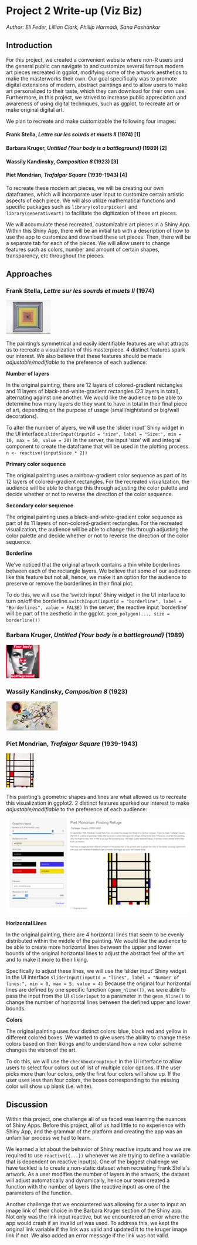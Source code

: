 # Project 2 Write-up (Viz Biz)

*Author: Eli Feder, Lillian Clark, Phillip Harmadi, Sana Pashankar*

## Introduction

For this project, we created a convenient website where non-R users and the general public can navigate to and customize several famous modern art pieces recreated in ggplot, modifying some of the artwork aesthetics to make the masterworks their own. Our goal specifically was to promote digital extensions of modern, abstract paintings and to allow users to make art personalized to their taste, which they can download for their own use. Furthermore, in this project, we strived to increase public appreciation and awareness of using digital techniques, such as ggplot, to recreate art or make original digital art. 

We plan to recreate and make customizable the following four images:

#### Frank Stella, *Lettre sur les sourds et muets II* (1974) [1]

#### Barbara Kruger, *Untitled (Your body is a battleground)* (1989) [2]

#### Wassily Kandinsky, *Composition 8* (1923) [3]

#### Piet Mondrian, *Trafalgar Square* (1939-1943) [4]

To recreate these modern art pieces, we will be creating our own dataframes, which will incorporate user input to customize certain artistic aspects of each piece. We will also utilize mathematical functions and specific packages such as `library(colourpicker)` and `library(generativeart)` to facilitate the digitization of these art pieces. 

We will accumulate these recreated, customizable art pieces in a Shiny App. Within this Shiny App,
there will be an initial tab with a description of how to use the app to customize and download 
these art pieces. Then, there will be a separate tab for each of the pieces. We will allow users 
to change features such as colors, number and amount of certain shapes, transparency, etc
throughout the pieces. 


## Approaches 

### Frank Stella, *Lettre sur les sourds et muets II* (1974)

<img src="images/stella.jpg" style="width:24%"/>

The painting’s symmetrical and easily identifiable features are what
attracts us to recreate a visualization of this masterpiece. 4 distinct
features spark our interest. We also believe that these features should
be made *adjustable/modifiable* to the preference of each audience:

**Number of layers**

In the original painting, there are 12 layers
of colored-gradient rectangles and 11 layers of
black-and-white-gradient rectangles (23 layers in total),
alternating against one another. We would like the audience to be
able to determine how many layers do they want to have in total in
their final piece of art, depending on the purpose of usage 
(small/nightstand or big/wall decorations).

To alter the number of alyers, we will use the ‘slider input’ Shiny widget in the
UI interface.`sliderInput(inputId = "size", label = "Size:", min = 10, max = 50, value = 20)`
In the server, the input ‘size’ will and integral component to
create the dataframe that will be used in the plotting process.
`n <- reactive({input$size * 2})`

**Primary color sequence**

The original painting uses a rainbow-gradient color sequence as part of its 
12 layers of colored-gradient rectangles. For the recreated visualization, the
audience will be able to change this through adjusting the color
palette and decide whether or not to reverse the direction of the color sequence.

**Secondary color sequence**

The original painting uses a black-and-white-gradient color sequence as part 
of its 11 layers of non-colored-gradient rectangles. For the recreated visualization,
the audience will be able to change this through adjusting the color palette and
decide whether or not to reverse the direction of the color sequence.

**Borderline**

We’ve noticed that the original artwork contains a thin white borderlines 
between each of the rectangle layers. We believe that some of our audience 
like this feature but not all, hence, we make it an option for the audience to 
preserve or remove the borderlines in their final plot.

To do this, we will use the ‘switch input’ Shiny widget in the UI interface to 
turn on/off the borderline.`switchInput(inputId = "borderline", label = "Borderlines", value = FALSE)`
In the server, the reactive input ‘borderline’ will be part of the aesthetic 
in the ggplot. `geom_polygon(..., size = borderline())`

### Barbara Kruger, *Untitled (Your body is a battleground)* (1989)

<img src="images/kruger.jpeg" style="width:18%"/>

### Wassily Kandinsky, *Composition 8* (1923)

<img src="images/kandinsky.jpeg" style="width:28%"/>

### Piet Mondrian, *Trafalgar Square* (1939-1943) 

<img src="images/mondrian.jpg" style="width:15%"/>

This painting’s geometric shapes and lines are what allowed us to recreate this 
visualization in ggplot2. 2 distinct
features sparked our interest to make *adjustable/modifiable* to the preference 
of each audience:

<img src="shiny_screenshots/Piet_Mondrian.png" style="width:100%"/>

**Horizontal Lines**

In the original painting, there are 4 horizontal lines that seem to be evenly 
distributed within the middle of the painting. We would like the  audience to be 
able to create more horizontal lines between the upper and lower bounds of the 
original horizontal lines to adjust the abstract feel of the art and  to make it 
more to their liking. 

Specifically to adjust these lines, we will use the ‘slider input’ Shiny widget in the UI interface
`sliderInput(inputId = "lines", label = "Number of lines:", min = 0, max = 5, value = 4)`
Because the original four horizontal lines are defined by one specific function `(geom_hline())`, 
we were able to pass the input from the UI `sliderInput` to a parameter in the `geom_hline()`
to change the number of horizontal lines between the defined upper and lower bounds. 
    
**Colors**

The original painting uses four distinct colors: blue, black 
red and yellow in different colored boxes. We wanted to give users the ability to change 
these colors based on their likings and to understand how a new color scheme 
changes the vision of the art. 

To do this, we will use the `checkboxGroupInput` in the UI interface
to allow users to select four colors out of list of multiple color options. If the user picks 
more than four colors, only the first four colors will show up. If the user uses less than 
four colors, the boxes corresponding to the missing color will show up blank (i.e. white). 

## Discussion

Within this project, one challenge all of us faced was learning the nuances of Shiny Apps. Before this project, all of us had little to no experience with Shiny App, and the grammar of the platform and creating the app was an unfamiliar process we had to learn.

We learned a lot about the behavior of Shiny reactive inputs and how we are required to use
`reactive({...})` whenever we are trying to define a variable that is dependent on reactive
input(s). One of the biggest challenge we have tackled is to create a non-static dataset when
recreating Frank Stella's artwork. As a user modifies the number of layers in the artwork, the
dataset will adjust automatically and dynamically, hence our team created a function with the
number of layers (the reactive input) as one of the parameters of the function.

Another challenge that we encountered was allowing for a user to input an image link of their choice in the Barbara Kruger section of the Shiny app. Not only was the link input reactive, but we encountered an error where the app would crash if an invalid url was used. To address this, we kept the original link variable if the link was valid and updated it to the kruger image link if not. We also added an error message if the link was not valid. 

